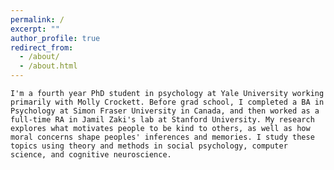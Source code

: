 ```yaml
---
permalink: /
excerpt: ""
author_profile: true
redirect_from: 
  - /about/
  - /about.html
---
```


`I'm a fourth year PhD student in psychology at Yale University working primarily with Molly Crockett. Before grad school, I completed a BA in Psychology at Simon Fraser University in Canada, and then worked as a full-time RA in Jamil Zaki's lab at Stanford University. My research explores what motivates people to be kind to others, as well as how moral concerns shape peoples' inferences and memories. I study these topics using theory and methods in social psychology, computer science, and cognitive neuroscience.`
